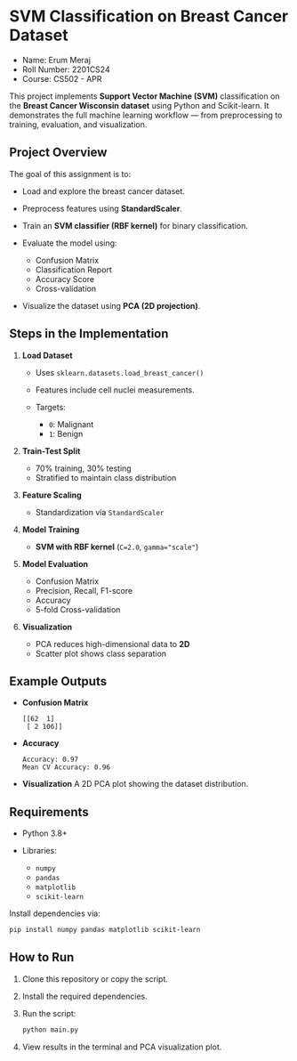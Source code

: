 # SVM Classification on Breast Cancer Dataset

- Name: Erum Meraj
- Roll Number: 2201CS24
- Course: CS502 - APR

This project implements **Support Vector Machine (SVM)** classification on the **Breast Cancer Wisconsin dataset** using Python and Scikit-learn.
It demonstrates the full machine learning workflow — from preprocessing to training, evaluation, and visualization.

## Project Overview

The goal of this assignment is to:

- Load and explore the breast cancer dataset.
- Preprocess features using **StandardScaler**.
- Train an **SVM classifier (RBF kernel)** for binary classification.
- Evaluate the model using:

  - Confusion Matrix
  - Classification Report
  - Accuracy Score
  - Cross-validation

- Visualize the dataset using **PCA (2D projection)**.

## Steps in the Implementation

1. **Load Dataset**

   - Uses `sklearn.datasets.load_breast_cancer()`
   - Features include cell nuclei measurements.
   - Targets:

     - `0`: Malignant
     - `1`: Benign

2. **Train-Test Split**

   - 70% training, 30% testing
   - Stratified to maintain class distribution

3. **Feature Scaling**

   - Standardization via `StandardScaler`

4. **Model Training**

   - **SVM with RBF kernel** (`C=2.0`, `gamma="scale"`)

5. **Model Evaluation**

   - Confusion Matrix
   - Precision, Recall, F1-score
   - Accuracy
   - 5-fold Cross-validation

6. **Visualization**

   - PCA reduces high-dimensional data to **2D**
   - Scatter plot shows class separation

## Example Outputs

- **Confusion Matrix**

  ```
  [[62  1]
   [ 2 106]]
  ```

- **Accuracy**

  ```
  Accuracy: 0.97
  Mean CV Accuracy: 0.96
  ```

- **Visualization**
  A 2D PCA plot showing the dataset distribution.

## Requirements

- Python 3.8+
- Libraries:

  - `numpy`
  - `pandas`
  - `matplotlib`
  - `scikit-learn`

Install dependencies via:

```bash
pip install numpy pandas matplotlib scikit-learn
```

## How to Run

1. Clone this repository or copy the script.
2. Install the required dependencies.
3. Run the script:

   ```bash
   python main.py
   ```

4. View results in the terminal and PCA visualization plot.
